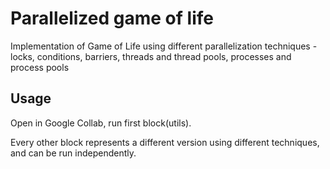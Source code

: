 # Parallelized game of life

Implementation of Game of Life using different parallelization techniques - locks, conditions, barriers, threads and thread pools, processes and process pools

## Usage

Open in Google Collab, run first block(utils).

Every other block represents a different version using different techniques, and can be run independently.
